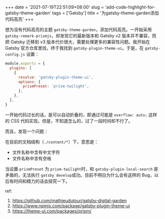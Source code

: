 +++
date = '2021-07-19T22:51:09+08:00'
slug = 'add-code-highlight-for-gatsby-theme-garden'
tags = ['Gatsby']
title = '为gatsby-theme-garden添加代码高亮'
+++

想为没有代码高亮的主题 `gatsby-theme-garden`，添加代码高亮。一开始采用 `gatsby-remark-prismjs`，却发现它的最新版本和 Gatsby v2 版本并不兼容，而把 Gatsby 迁移到 v3 版本代价很大，需要处理更多的兼容性问题。我开始在 Gatsby 官方仓库里找，终于我找到 `gatsby-plugin-theme-ui`。于是，在 `gatsby-config.js` 设置：

```js
module.exports = {
  plugins: [
    {
      resolve: 'gatsby-plugin-theme-ui',
      options: {
        prismPreset: 'prism-twilight',
      },
    },
  ],
}
```

一开始代码过长的话，是可以自动折叠的，即通过可能是 `overflow: auto;` 这样的 CSS 代码实现。但是，不知道怎么的，过了一段时间却不行了。

而且，发现一个问题：

在目前的文档结构（`./content/*`）下，意思是：

- 文件名称中含有中文字符
- 文件名称中含有空格

当设置 `prismPreset` 为 `prism-twilight`时，和 `gatsby-plugin-local-search` 是矛盾的，无法执行 `gatsby develop`成功。目前不明白为什么会有这样的 Bug，以后有时间和精力的话会探究一下。

ref:

1. <https://github.com/mathieudutour/gatsby-digital-garden>
2. <https://www.npmjs.com/package/gatsby-plugin-theme-ui>
3. <https://theme-ui.com/packages/prism/>
